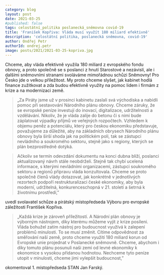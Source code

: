 ```yaml
---
category: blog
layout: post
date: 2021-03-25
#published: false
tags: celostátní_politika poslanecká_sněmovna covid-19
title: 'Franišek Kopřiva: Vláda musí využít 180 miliard efektivně'
description: 'celostátní politika, poslanecká sněmovna, covid-19'
author: Ondřej Petr
authorId: ondrej.petr
image: posts/2021/2021-03-25-kopriva.jpg
---
```


Chceme, aby vláda efektivně využila 180 miliard z evropského fondu obnovy, a proto společně se s poslanci z hnutí Starostové a nezávislí, ale i dalšími sněmovními stranami svoláváme mimořádnou schůzi Sněmovny! Pro Česko jde o velkou příležitost. My proto chceme slyšet, jak kabinet hodlá finance zužitkovat a zda budou efektivně využity na pomoc lidem i firmám z krize a na modernizaci země.

> „Za Piráty jsme už v prosinci kabinetu zaslali svá východiska a nabídli pomoc při sestavování Národního plánu obnovy. Chceme záruky, že se evropské peníze investují do inovací, 
digitalizace, udržitelnosti a vzdělávání. Nikoliv, že je vláda zalije do betonu či s nimi bude záplatovat výpadky příjmů ve veřejných rozpočtech. Vzhledem k objemu peněz 
a potenciálu, který pro českou ekonomiku představuje, považujeme za důležité, aby na základních obrysech Národního plánu obnovy byla širší shoda jak na politickém poli, 
tak se zástupci nevládního a soukromého sektoru, stejně jako s regiony, kterých se plán bezprostředně dotýká. 

> Ačkoliv se termín odevzdání dokumentu na konci dubna blíží, 
poslanci aktualizovaný návrh stále neobdrželi. Stejně tak chybí ucelená informace, s kterými nevládními organizacemi, zástupci soukromého sektoru a regionů přípravu vláda 
konzultovala. Chceme se proto společně členů vlády dotazovat, jak konkrétně v jednotlivých rezortech podpoří restrukturalizaci české ekonomiky, aby byla moderní, udržitelná, 
konkurenceschopná v 21. století a šetrná k životnímu prostředí,” 
 
uvedl svolavatel schůze a pirátský místopředseda Výboru pro evropské záležitosti František Kopřiva.

> „Každá krize je zároveň příležitostí. A Národní plán obnovy je výborným nástrojem, díky kterému můžeme vyjít z krize posíleni. Vláda bohužel zatím nástroj pro budoucnost využívá 
k zalepení problémů minulosti. To se musí změnit. Cítíme odpovědnost za směřování naší země, proto chceme využití 180 miliard korun od Evropské unie projednat v Poslanecké 
sněmovně. Chceme, abychom i díky tomuto plánu posunuli naši zemi od levné ekonomiky k ekonomice s vysokou přidanou hodnotou. Nechceme tyto peníze utopit v minulosti, chceme 
jimi vylepšit budoucnost,” 

okomentoval 1. místopředseda STAN Jan Farský.
